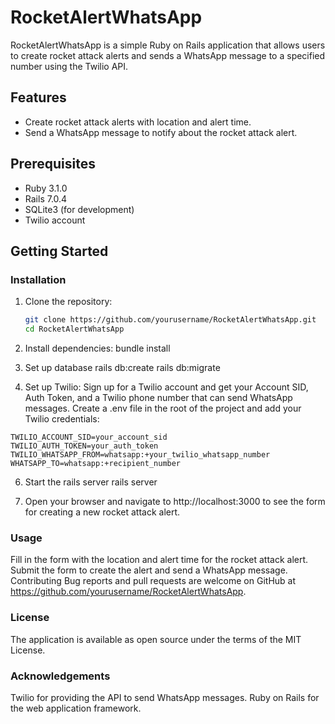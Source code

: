 # RocketAlertWhatsApp

RocketAlertWhatsApp is a simple Ruby on Rails application that allows users to create rocket attack alerts and sends a WhatsApp message to a specified number using the Twilio API.

## Features

- Create rocket attack alerts with location and alert time.
- Send a WhatsApp message to notify about the rocket attack alert.

## Prerequisites

- Ruby 3.1.0
- Rails 7.0.4
- SQLite3 (for development)
- Twilio account

## Getting Started

### Installation

1. Clone the repository:

   ```bash
   git clone https://github.com/yourusername/RocketAlertWhatsApp.git
   cd RocketAlertWhatsApp

2. Install dependencies:
  bundle install

3. Set up database
  rails db:create
  rails db:migrate

4. Set up Twilio:
  Sign up for a Twilio account and get your Account SID, Auth Token, and a Twilio phone number that can send WhatsApp messages.
  Create a .env file in the root of the project and add your Twilio credentials:
```
TWILIO_ACCOUNT_SID=your_account_sid
TWILIO_AUTH_TOKEN=your_auth_token
TWILIO_WHATSAPP_FROM=whatsapp:+your_twilio_whatsapp_number
WHATSAPP_TO=whatsapp:+recipient_number
```

6. Start the rails server
    rails server
   
7. Open your browser and navigate to http://localhost:3000 to see the form for creating a new rocket attack alert.


### Usage
Fill in the form with the location and alert time for the rocket attack alert.
Submit the form to create the alert and send a WhatsApp message.
Contributing
Bug reports and pull requests are welcome on GitHub at https://github.com/yourusername/RocketAlertWhatsApp.

### License
The application is available as open source under the terms of the MIT License.

### Acknowledgements
Twilio for providing the API to send WhatsApp messages.
Ruby on Rails for the web application framework.
